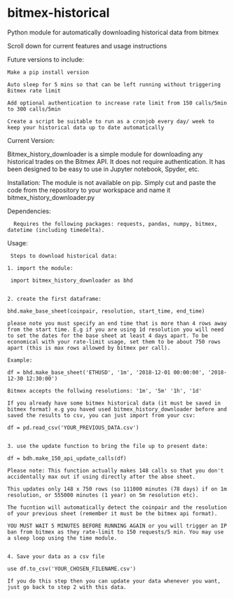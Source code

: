# bitmex-historical
Python module for automatically downloading historical data from bitmex

Scroll down for current features and usage instructions

Future versions to include:
  
    Make a pip install version

    Auto sleep for 5 mins so that can be left running without triggering Bitmex rate limit
  
    Add optional authentication to increase rate limit from 150 calls/5min to 300 calls/5min

    Create a script be suitable to run as a cronjob every day/ week to keep your historical data up to date automatically
 
 
Current Version:

  Bitmex_history_downloader is a simple module for downloading any historical trades on the Bitmex API. It does not require authentication. It has been designed to be easy to use in Jupyter notebook, Spyder, etc.
  
  Installation:
    The module is not available on pip. Simply cut and paste the code from the repository to your workspace and name it bitmex_history_downloader.py
    
 Dependencies:
 
      Requires the following packages: requests, pandas, numpy, bitmex, datetime (including timedelta).
      
 
 Usage:
 
     Steps to download historical data:

    1. import the module:

     import bitmex_history_downloader as bhd


    2. create the first dataframe:

    bhd.make_base_sheet(coinpair, resolution, start_time, end_time)

    please note you must specify an end time that is more than 4 rows away from the start time. E.g if you are using 1d resolution you will need to set the dates for the base sheet at least 4 days apart. To be economical with your rate-limit usage, set them to be about 750 rows apart (this is max rows allowed by bitmex per call).

    Example:

    df = bhd.make_base_sheet('ETHUSD', '1m', '2018-12-01 00:00:00', '2018-12-30 12:30:00')

    Bitmex accepts the follwing resolutions: '1m', '5m' '1h', '1d'

    If you already have some bitmex historical data (it must be saved in bitmex format) e.g you haved used bitmex_history_downloader before and saved the results to csv, you can just import from your csv:

    df = pd.read_csv('YOUR_PREVIOUS_DATA.csv')


    3. use the update function to bring the file up to present date:

    df = bdh.make_150_api_update_calls(df)

    Please note: This function actually makes 148 calls so that you don't accidentally max out if using directly after the abse sheet.

    This updates only 148 x 750 rows (so 111000 minutes (78 days) if on 1m resolution, or 555000 minutes (1 year) on 5m resolution etc).

    The fucntion will automatically detect the coinpair and the resolution of your previous sheet (remember it must be the bitmex api format).

    YOU MUST WAIT 5 MINUTES BEFORE RUNNING AGAIN or you will trigger an IP ban from bitmex as they rate-limit to 150 requests/5 min. You may use a sleep loop using the time module.


    4. Save your data as a csv file

    use df.to_csv('YOUR_CHOSEN_FILENAME.csv')

    If you do this step then you can update your data whenever you want, just go back to step 2 with this data. 

    
  
